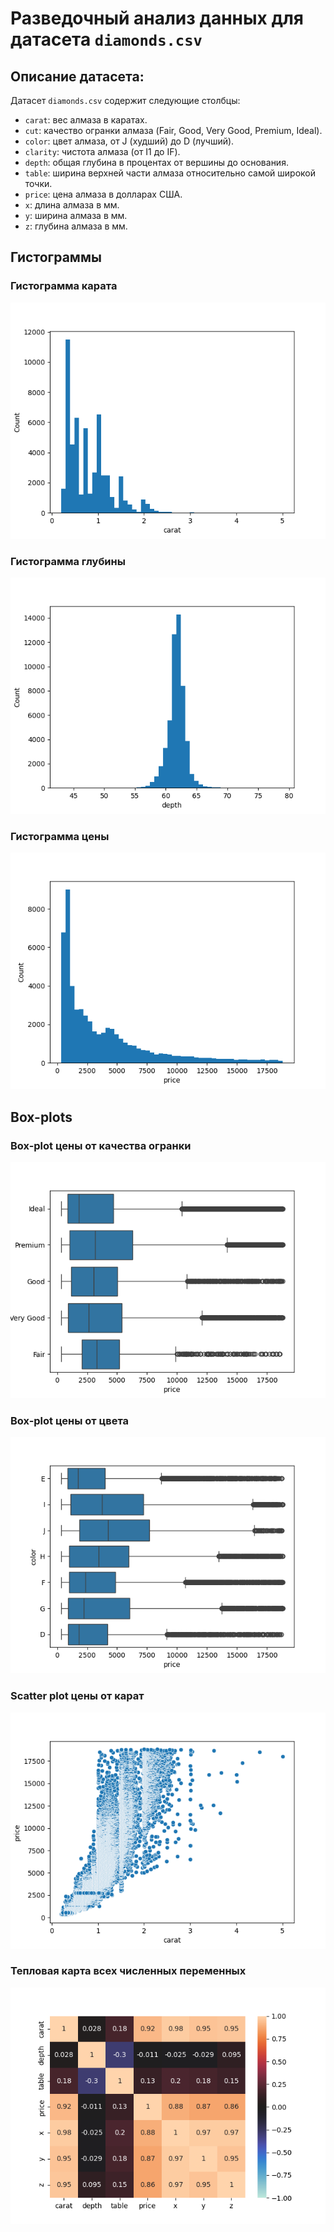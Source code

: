 # Разведочный анализ данных для датасета `diamonds.csv`

## Описание датасета:
Датасет `diamonds.csv` содержит следующие столбцы:
- `carat`: вес алмаза в каратах.
- `cut`: качество огранки алмаза (Fair, Good, Very Good, Premium, Ideal).
- `color`: цвет алмаза, от J (худший) до D (лучший).
- `clarity`: чистота алмаза (от I1 до IF).
- `depth`: общая глубина в процентах от вершины до основания.
- `table`: ширина верхней части алмаза относительно самой широкой точки.
- `price`: цена алмаза в долларах США.
- `x`: длина алмаза в мм.
- `y`: ширина алмаза в мм.
- `z`: глубина алмаза в мм.

## Гистограммы
### Гистограмма карата
![carat-histogram.png](doc/img/img.png)
### Гистограмма глубины
![carat-histogram.png](doc/img/img_1.png)
### Гистограмма цены
![img_2.png](doc/img/img_2.png)
## Box-plots
### Box-plot цены от качества огранки
![img_3.png](doc/img/img_3.png)
### Box-plot цены от цвета
![img_4.png](doc/img/img_4.png)
### Scatter plot цены от карат
![img_5.png](doc/img/img_5.png)
### Тепловая карта всех численных переменных
![img_6.png](doc/img/img_7.png)
